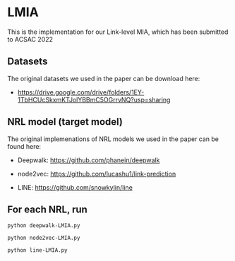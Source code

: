 # LMIA

This is the implementation for our Link-level MIA, which has been submitted to ACSAC 2022

## Datasets

The original datasets we used in the paper can be download here:

- https://drive.google.com/drive/folders/1EY-1TbHCUcSkxmKTJolYBBmC5OGrrvNQ?usp=sharing

## NRL model (target model)

The original implemenations of NRL models we used in the paper can be found here:

- Deepwalk: https://github.com/phanein/deepwalk

- node2vec: https://github.com/lucashu1/link-prediction

- LINE: https://github.com/snowkylin/line

## For each NRL, run

    python deepwalk-LMIA.py
    
    python node2vec-LMIA.py

    python line-LMIA.py




